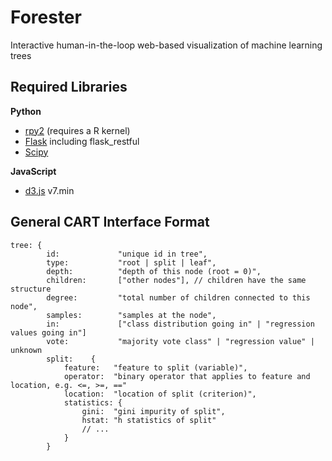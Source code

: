 # Forester
Interactive human-in-the-loop web-based visualization of machine learning trees

## Required Libraries
__Python__
* [rpy2](https://github.com/rpy2/rpy2) (requires a R kernel)
* [Flask](https://flask.palletsprojects.com/en/2.1.x/) including flask_restful
* [Scipy](https://scipy.org)

__JavaScript__
* [d3.js](https://d3js.org) v7.min

## General CART Interface Format
```
tree: {
        id:             "unique id in tree",
        type:           "root | split | leaf",
        depth:          "depth of this node (root = 0)",
        children:       ["other nodes"], // children have the same structure
        degree:         "total number of children connected to this node",
        samples:        "samples at the node",
        in:             ["class distribution going in" | "regression values going in"]
        vote:           "majority vote class" | "regression value" | unknown
        split:    {
            feature:   "feature to split (variable)",
            operator:  "binary operator that applies to feature and location, e.g. <=, >=, =="
            location:  "location of split (criterion)",
            statistics: {
                gini:  "gini impurity of split",
                hstat: "h statistics of split"
                // ...
            }
        }
```